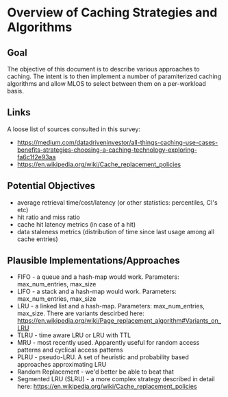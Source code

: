 # Overview of Caching Strategies and Algorithms

## Goal
The objective of this document is to describe various approaches to caching. The intent is to then implement a number of paramiterized caching algorithms and allow MLOS to select between them on a per-workload basis.

## Links
A loose list of sources consulted in this survey:
* https://medium.com/datadriveninvestor/all-things-caching-use-cases-benefits-strategies-choosing-a-caching-technology-exploring-fa6c1f2e93aa
* https://en.wikipedia.org/wiki/Cache_replacement_policies

## Potential Objectives
* average retrieval time/cost/latency (or other statistics: percentiles, CI's etc)
* hit ratio and miss ratio
* cache hit latency metrics (in case of a hit)
* data staleness metrics (distribution of time since last usage among all cache entries)

## Plausible Implementations/Approaches
* FIFO - a queue and a hash-map would work. Parameters: max_num_entries, max_size
* LIFO - a stack and a hash-map would work. Parameters: max_num_entries, max_size
* LRU - a linked list and a hash-map. Parameters: max_num_entries, max_size. There are variants descirbed here: https://en.wikipedia.org/wiki/Page_replacement_algorithm#Variants_on_LRU
* TLRU - time aware LRU or LRU with TTL
* MRU - most recently used. Apparently useful for random access patterns and cyclical access patterns 
* PLRU - pseudo-LRU. A set of heuristic and probability based approaches approximating LRU
* Random Replacement - we'd better be able to beat that
* Segmented LRU (SLRU) - a more complex strategy described in detail here: https://en.wikipedia.org/wiki/Cache_replacement_policies
